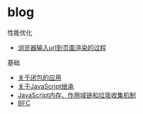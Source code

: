 # blog

性能优化
* [浏览器输入url到页面渲染的过程](articles/浏览器输入url到页面渲染的过程.md)

基础
* [关于闭包的应用](articles/关于闭包的应用.md)
* [关于JavaScript继承](articles/关于JavaScript继承.md)
* [JavaScript内存、作用域链和垃圾收集机制](articles/JavaScript内存、作用域链和垃圾收集机制.md)
* [BFC](BFC)
